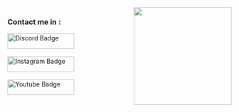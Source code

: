 <img src="https://github.com/mnvthdrs/Profile/blob/main/my-melody-cute.gif" align="right" width="220">

 ### Contact me in : <br>
<div id="badges">
<a href="https://discordapp.com/users/824195716259905557">
  <img src="https://img.shields.io/badge/Discord-deeppink?style=for-the-badge&logo=discord&logoColor=white" alt="Discord Badge" height="35" width="150"/>
</a> <br> <br>
<a href="https://www.instagram.com/monocecaeli/">
  <img src="https://img.shields.io/badge/Instagram-pink?style=for-the-badge&logo=instagram&logoColor=white" alt="Instagram Badge" height="35" width="150"/>
</a> <br> <br>
<a href="mailto:agrichre@gmail.com">
  <img src="https://img.shields.io/badge/Gmail-white?style=for-the-badge&logo=gmail&logoColor=red" alt="Youtube Badge" height="35" width="150"/>
</a> <br> <br>
</a> 
</div>

